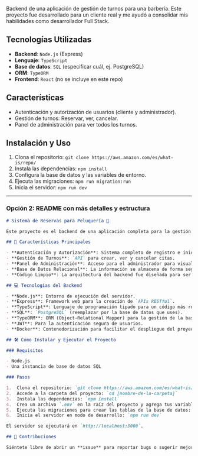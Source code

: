 

Backend de una aplicación de gestión de turnos para una barbería. Este proyecto fue desarrollado para un cliente real y me ayudó a consolidar mis habilidades como desarrollador Full Stack.

## Tecnologías Utilizadas

- **Backend**: `Node.js` (Express)
- **Lenguaje**: `TypeScript`
- **Base de datos**: `SQL` (especificar cuál, ej. PostgreSQL)
- **ORM**: `TypeORM`
- **Frontend**: `React` (no se incluye en este repo)


## Características

- Autenticación y autorización de usuarios (cliente y administrador).
- Gestión de turnos: Reservar, ver, cancelar.
- Panel de administración para ver todos los turnos.

## Instalación y Uso

1. Clona el repositorio: `git clone https://aws.amazon.com/es/what-is/repo/`
2. Instala las dependencias: `npm install`
3. Configura la base de datos y las variables de entorno.
4. Ejecuta las migraciones: `npm run migration:run`
5. Inicia el servidor: `npm run dev`

---

### Opción 2: README con más detalles y estructura

```markdown
# Sistema de Reservas para Peluquería 💈

Este proyecto es el backend de una aplicación completa para la gestión de turnos de una peluquería. Fue diseñado para ofrecer una solución robusta y escalable que permita a los clientes reservar y gestionar sus citas de forma sencilla.

## 🚀 Características Principales

- **Autenticación y Autorización**: Sistema completo de registro e inicio de sesión con roles de usuario (`cliente` y `administrador`).
- **Gestión de Turnos**: `API` para crear, ver y cancelar citas.
- **Panel de Administración**: Acceso para el administrador para visualizar, gestionar y confirmar todos los turnos.
- **Base de Datos Relacional**: La información se almacena de forma segura y estructurada en una base de datos SQL.
- **Código Limpio**: La arquitectura del backend fue diseñada para ser escalable y fácil de mantener.

## 💻 Tecnologías del Backend

- **Node.js**: Entorno de ejecución del servidor.
- **Express**: Framework web para la creación de `APIs RESTful`.
- **TypeScript**: Lenguaje de programación tipado para un código más robusto y sin errores.
- **SQL**: `PostgreSQL` (reemplazar por la base de datos que uses).
- **TypeORM**: ORM (Object-Relational Mapper) para la gestión de la base de datos de forma fácil y eficiente.
- **JWT**: Para la autenticación segura de usuarios.
- **Docker**: Contenedorización para facilitar el despliegue del proyecto.

## 🛠️ Cómo Instalar y Ejecutar el Proyecto

### Requisitos

- Node.js
- Una instancia de base de datos SQL

### Pasos

1.  Clona el repositorio: `git clone https://aws.amazon.com/es/what-is/repo/`
2.  Accede a la carpeta del proyecto: `cd [nombre-de-la-carpeta]`
3.  Instala las dependencias: `npm install`
4.  Crea un archivo `.env` en la raíz del proyecto y agrega tus variables de entorno (ej. credenciales de la base de datos, `JWT_SECRET`).
5.  Ejecuta las migraciones para crear las tablas de la base de datos: `npm run typeorm:run-migrations`
6.  Inicia el servidor en modo de desarrollo: `npm run dev`

El servidor se ejecutará en `http://localhost:3000`.

## 🤝 Contribuciones

Siéntete libre de abrir un **issue** para reportar bugs o sugerir mejoras. ¡Toda contribución es bienvenida!
